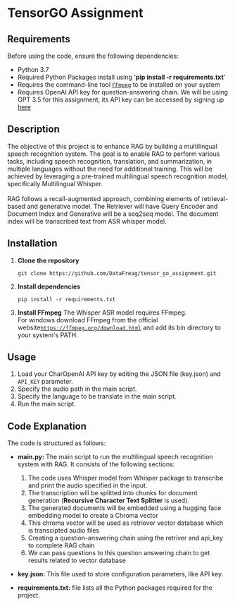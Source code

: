 # TensorGO Assignment
## Requirements
Before using the code, ensure the following dependencies:

- Python 3.7
- Required Python Packages install using '**pip install -r requirements.txt**'
- Requires the command-line tool [`FFmpeg`](https://ffmpeg.org/) to be installed on your system
- Requires OpenAI API key for question-answering chain. We will be using GPT 3.5 for this assignment, its API key can be accessed by signing up [here](https://openai.com/blog/openai-api)
## Description
The objective of this project is to enhance RAG by building a multilingual speech recognition system.
The goal is to enable RAG to perform various tasks, including speech recognition, translation, and summarization, in multiple languages without the need for additional training.
This will be achieved by leveraging a pre-trained multilingual speech recognition model, specifically Multilingual Whisper.
<br><br>
RAG follows a recall-augmented approach, combining elements of retrieval-based and generative model.
The Retriever will have Query Encoder and Document Index and Generative will be a seq2seq model.
The document index will be transcribed text from ASR whisper model.
## Installation
1. **Clone the repository**

   `git clone https://github.com/DataFreag/tensor_go_assignment.git`

2. **Install dependencies**

   `pip install -r requirements.txt`

3. **Install FFmpeg**
   The Whisper ASR model requires FFmpeg.<br>
   For windows download FFmpeg from the official website[`https://ffmpeg.org/download.html`](https://ffmpeg.org/download.html) and add its bin directory to your system's PATH.
## Usage
1. Load your CharOpenAI API key by editing the JSON file (key.json) and `API_KEY` parameter.
2. Specify the audio path in the main script.
3. Specify the language to be translate in the main script.
4. Run the main script.
## Code Explanation
The code is structured as follows:

- **main.py:** The main script to run the multilingual speech recognition system with RAG. It consists of the following sections:
  1. The code uses Whisper model from Whisper package to transcribe and print the audio specified in the input.
  2. The transcription will be splitted into chunks for document generation (**Recursive Character Text Splitter** is used).
  3. The generated documents will be embedded using a hugging face embedding model to create a Chroma vector
  4. This chroma vector will be used as retriever vector database which is transcipted audio files
  5. Creating a question-answering chain using the retriver and api_key to complete RAG chain
  6. We can pass questions to this question answering chain to get results related to vector database

- **key.json:** This file used to store configuration parameters, like API key.
- **requirements.txt:** file lists all the Python packages required for the project.
